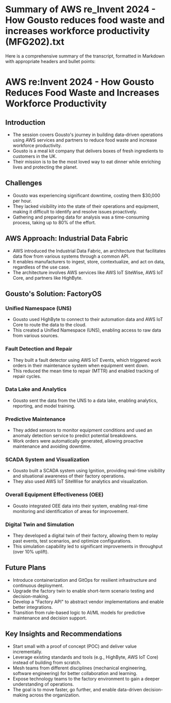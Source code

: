 # Summary of AWS re_Invent 2024 - How Gousto reduces food waste and increases workforce productivity (MFG202).txt

Here is a comprehensive summary of the transcript, formatted in Markdown with appropriate headers and bullet points:

# AWS re:Invent 2024 - How Gousto Reduces Food Waste and Increases Workforce Productivity

## Introduction

- The session covers Gousto's journey in building data-driven operations using AWS services and partners to reduce food waste and increase workforce productivity.
- Gousto is a meal kit company that delivers boxes of fresh ingredients to customers in the UK.
- Their mission is to be the most loved way to eat dinner while enriching lives and protecting the planet.

## Challenges

- Gousto was experiencing significant downtime, costing them $30,000 per hour.
- They lacked visibility into the state of their operations and equipment, making it difficult to identify and resolve issues proactively.
- Gathering and preparing data for analysis was a time-consuming process, taking up to 80% of the effort.

## AWS Approach: Industrial Data Fabric

- AWS introduced the Industrial Data Fabric, an architecture that facilitates data flow from various systems through a common API.
- It enables manufacturers to ingest, store, contextualize, and act on data, regardless of the use case.
- The architecture involves AWS services like AWS IoT SiteWise, AWS IoT Core, and partners like HighByte.

## Gousto's Solution: FactoryOS

### Unified Namespace (UNS)

- Gousto used HighByte to connect to their automation data and AWS IoT Core to route the data to the cloud.
- This created a Unified Namespace (UNS), enabling access to raw data from various sources.

### Fault Detection and Repair

- They built a fault detector using AWS IoT Events, which triggered work orders in their maintenance system when equipment went down.
- This reduced the mean time to repair (MTTR) and enabled tracking of repair cycles.

### Data Lake and Analytics

- Gousto sent the data from the UNS to a data lake, enabling analytics, reporting, and model training.

### Predictive Maintenance

- They added sensors to monitor equipment conditions and used an anomaly detection service to predict potential breakdowns.
- Work orders were automatically generated, allowing proactive maintenance and avoiding downtime.

### SCADA System and Visualization

- Gousto built a SCADA system using Ignition, providing real-time visibility and situational awareness of their factory operations.
- They also used AWS IoT SiteWise for analytics and visualization.

### Overall Equipment Effectiveness (OEE)

- Gousto integrated OEE data into their system, enabling real-time monitoring and identification of areas for improvement.

### Digital Twin and Simulation

- They developed a digital twin of their factory, allowing them to replay past events, test scenarios, and optimize configurations.
- This simulation capability led to significant improvements in throughput (over 10% uplift).

## Future Plans

- Introduce containerization and GitOps for resilient infrastructure and continuous deployment.
- Upgrade the factory twin to enable short-term scenario testing and decision-making.
- Develop a "Factory API" to abstract vendor implementations and enable better integrations.
- Transition from rule-based logic to AI/ML models for predictive maintenance and decision support.

## Key Insights and Recommendations

- Start small with a proof of concept (POC) and deliver value incrementally.
- Leverage existing standards and tools (e.g., HighByte, AWS IoT Core) instead of building from scratch.
- Mesh teams from different disciplines (mechanical engineering, software engineering) for better collaboration and learning.
- Expose technology teams to the factory environment to gain a deeper understanding of operations.
- The goal is to move faster, go further, and enable data-driven decision-making across the organization.